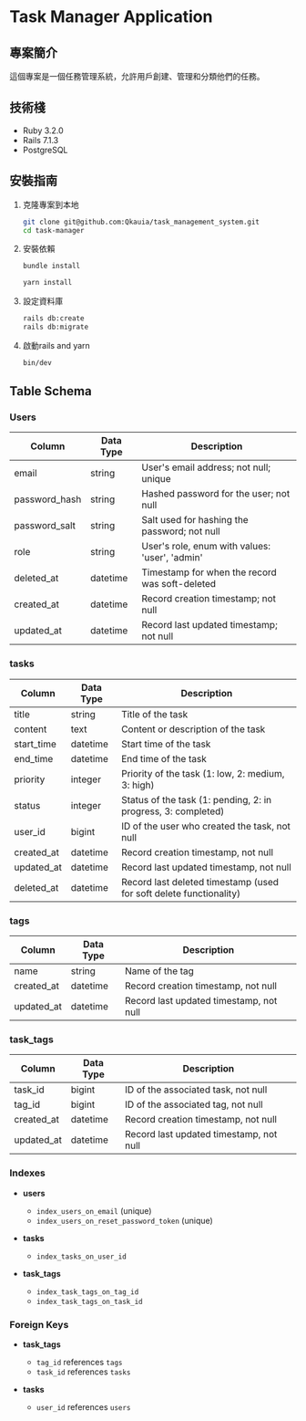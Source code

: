 # Task Manager Application

## 專案簡介
這個專案是一個任務管理系統，允許用戶創建、管理和分類他們的任務。

## 技術棧
- Ruby 3.2.0
- Rails 7.1.3
- PostgreSQL

## 安裝指南
1. 克隆專案到本地
    ```bash
    git clone git@github.com:Qkauia/task_management_system.git
    cd task-manager
    ```
2. 安裝依賴
    ```bash
    bundle install
    ```
    ```bash
   yarn install
    ```
3. 設定資料庫
    ```bash
    rails db:create
    rails db:migrate
    ```

4. 啟動rails and yarn
    ```bash
    bin/dev
    ```

## Table Schema

### Users

| Column        | Data Type  | Description                                  |
|---------------|------------|----------------------------------------------|
| email         | string     | User's email address; not null; unique       |
| password_hash | string     | Hashed password for the user; not null       |
| password_salt | string     | Salt used for hashing the password; not null |
| role          | string     | User's role, enum with values: 'user', 'admin' |
| deleted_at    | datetime   | Timestamp for when the record was soft-deleted |
| created_at    | datetime   | Record creation timestamp; not null          |
| updated_at    | datetime   | Record last updated timestamp; not null      |

### tasks
| Column     | Data Type | Description                                                         |
|------------|-----------|---------------------------------------------------------------------|
| title      | string    | Title of the task                                                   |
| content    | text      | Content or description of the task                                  |
| start_time | datetime  | Start time of the task                                              |
| end_time   | datetime  | End time of the task                                                |
| priority   | integer   | Priority of the task (1: low, 2: medium, 3: high)                   |
| status     | integer   | Status of the task (1: pending, 2: in progress, 3: completed)       |
| user_id    | bigint    | ID of the user who created the task, not null                       |
| created_at | datetime  | Record creation timestamp, not null                                 |
| updated_at | datetime  | Record last updated timestamp, not null                             |
| deleted_at | datetime  | Record last deleted timestamp (used for soft delete functionality)  |

### tags
| Column     | Data Type | Description                      |
|------------|-----------|----------------------------------|
| name       | string    | Name of the tag                  |
| created_at | datetime  | Record creation timestamp, not null |
| updated_at | datetime  | Record last updated timestamp, not null |

### task_tags
| Column     | Data Type | Description                      |
|------------|-----------|----------------------------------|
| task_id    | bigint    | ID of the associated task, not null |
| tag_id     | bigint    | ID of the associated tag, not null |
| created_at | datetime  | Record creation timestamp, not null |
| updated_at | datetime  | Record last updated timestamp, not null |

### Indexes
- **users**
  - `index_users_on_email` (unique)
  - `index_users_on_reset_password_token` (unique)

- **tasks**
  - `index_tasks_on_user_id`

- **task_tags**
  - `index_task_tags_on_tag_id`
  - `index_task_tags_on_task_id`

### Foreign Keys
- **task_tags**
  - `tag_id` references `tags`
  - `task_id` references `tasks`

- **tasks**
  - `user_id` references `users`

